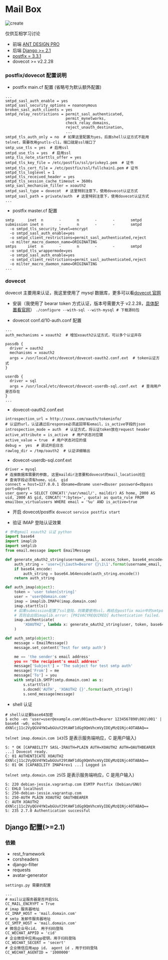 # Mail Box

![create](https://raw.githubusercontent.com/ccbang/simple-web-mail/master/backen/mailBox.png)

仅供互相学习讨论

- 前端 [ANT DESIGN PRO][1]
- 后端 [Django >= 2.1][2]
- [postfix = 3.3.1][3]
- dovecot >= v2.2.28

### postfix/dovecot 配置说明

- postfix main.cf 配置 (省略号为默认额外配置)

```config
...
smtpd_sasl_auth_enable = yes
smtpd_sasl_security_options = noanonymous
broken_sasl_auth_clients = yes
smtpd_relay_restrictions = permit_sasl_authenticated,
                           permit_mynetworks,
                           check_relay_domains,
                           reject_unauth_destination,
                           ...
smtpd_tls_auth_only = no  # 如果这里配置为yes，后面shell认证方式不能用telnet，需要改用gnutls-cli，端口就是ssl端口了
smtp_use_tls = yes  # 启用ssl
smtpd_use_tls = yes  # 启用ssl
smtp_tls_note_starttls_offer = yes
smtpd_tls_key_file = /etc/postfix/ssl/privkey1.pem  # 证书
smtpd_tls_cert_file = /etc/postfix/ssl/fullchain1.pem # 证书
smtpd_tls_loglevel = 1
smtpd_tls_received_header = yes
smtpd_tls_session_cache_timeout = 3600s
smtp_sasl_mechanism_filter = xoauth2
smtpd_sasl_type = dovecot  # 这里特别注意下，使用dovecot认证方式
smtpd_sasl_path = private/auth  # 这里特别注意下，使用dovecot认证方式
...
```

- postfix master.cf 配置

```config
smtp      inet  n       -       n       -       -       smtpd
submission inet n       -       n       -       -       smtpd
  -o smtpd_tls_security_level=encrypt
  -o smtpd_sasl_auth_enable=yes
  -o smtpd_client_restrictions=permit_sasl_authenticated,reject
  -o milter_macro_daemon_name=ORIGINATING
smtps     inet  n       -       n       -       -       smtpd
  -o smtpd_tls_wrappermode=yes
  -o smtpd_sasl_auth_enable=yes
  -o smtpd_client_restrictions=permit_sasl_authenticated,reject
  -o milter_macro_daemon_name=ORIGINATING
...
```

### dovecot

dovecot 主要用来认证，我这里使用了 mysql 数据库，更多可以看[dovecot 官网][4]

- 安装（我使用了 bearar token 方式认证，版本号需要大于 v2.2.28，[具体配置看官网][5]）
  `./configure --with-sql --with-mysql # 下载源码包`

- dovecot conf.d/10-auth.conf 配置

```config
...
auth_mechanisms = xoauth2  # 增加xoauth2认证方式，可以多个认证并存

passdb {
  driver = oauth2
  mechanisms = xoauth2
  args = /usr/local/etc/dovecot/dovecot-oauth2.conf.ext  # token认证方式
}

userdb {
  driver = sql
  args = /usr/local/etc/dovecot/dovecot-userdb-sql.conf.ext  # 查询用户是否存在
}
...
```

- dovecot-oauth2.conf.ext

```config
introspection_url = http://xxxx.com/oauth/tokeninfo/
# 认证的url，认证通过后response必须返回带有email，is_active字段的json
introspection_mode = auth  # 认证方式，将认证token放在request header
active_attribute = is_active  # 用户状态对应键
active_value = true  # 用户状态对应的值
debug =  yes  # 调试开启日志
rawlog_dir = /tmp/oauth2  # 认证详细输出
```

- dovecot-userdb-sql.conf.ext

```config
driver = mysql
# 连接数据库需要的参数, 这里maildir注意要和dovecot的mail_location对应
# 查询字段必须有home，uid， gid
connect = host=127.0.0.1 dbname=dbname user=dbuser password=dbpass port=dbport
user_query = SELECT CONCAT('/var/vmail/', maildir) AS home, 2000 AS uid, 2000 AS gid, CONCAT('*:bytes=', quota) as quota_rule FROM emailbox_virtualusers WHERE email = '%u' AND is_active=true
```

- 开启 dovecot/postfix
  `dovecot`
  `service postfix start`

- 验证 IMAP 登陆认证效果

```Python
# 参考gmail xoauth2 认证 python
import base64
import imaplib
import smtplib
from email.message import EmailMessage

def generate_oAuth2_string(username_email, access_token, base64_encode=True):
    auth_string = 'user={}\1auth=Bearer {}\1\1'.format(username_email, access_token)
    if base64_encode:
        auth_string = base64.b64encode(auth_string.encode())
    return auth_string

def auth_imap(object):
    token = 'user token[string]'
    user = 'user@domain.com'
    imap = imaplib.IMAP4(imap.domain.com)
    imap.starttls()
    # 如果submission配置了ssl登陆，则需要使用ssl，再结合postfix main中的smtpd_relay_restrictions
    # 否则会出现imaplib.error: [PRIVACYREQUIRED] Authentication failed.
    imap.authenticate(
        'XOAUTH2', lambda x: generate_oAuth2_string(user, token, base64_encode=False)
    )

def auth_smtp(object):
    message = EmailMessage()
    message.set_content('Test for smtp auth')

    me == 'the sender's email address'
    you == 'the recipient's email address'
    message['Subject'] = 'The subject for test smtp auth'
    message['From'] = me
    message['To'] = you
    with smtplib.SMTP(smtp.domain.com) as s:
        s.starttls()
        s.docmd('AUTH', 'XOAUTH2 {}'.format(auth_string))
        s.send_message(message)
```

- shell 认证

```Shell
# shell认证要base64加密
$ echo -en 'user=user@example.com\001auth=Bearer 1234567890\001\001' | base64 -w0; echo
dXNlcj11c2VyQGV4YW1wbGUuY29tAWF1dGg9QmVhcmVyIDEyMzQ1Njc4OTABAQ==
```

`telnet imap.domain.com 143`(S 是表示服务端响应，C 是用户输入)

```config
S: * OK [CAPABILITY SASL-IRAUTH=PLAIN AUTH=XOAUTH2 AUTH=OAUTHBEARER ...] Dovecot ready.
C: 01 AUTHENTICATE XOAUTH2 dXNlcj11c2VyQGV4YW1wbGUuY29tAWF1dGg9QmVhcmVyIDEyMzQ1Njc4OTABAQ==
S: 01 OK [CAPABILITY IMAP4rev1 ...] Logged in
```

`telnet smtp.domain.com 25`(S 是表示服务端响应，C 是用户输入)

```config
S: 220 debian-jessie.vagrantup.com ESMTP Postfix (Debian/GNU)
C: EHLO localhost
S: 250-debian-jessie.vagrantup.com
S: 250-AUTH PLAIN XOAUTH2 OAUTHBEARER
C: AUTH XOAUTH2 dXNlcj11c2VyQGV4YW1wbGUuY29tAWF1dGg9QmVhcmVyIDEyMzQ1Njc4OTABAQ==
S: 235 2.7.0 Authentication successful
```

## Django 配置(>=2.1)

### 依赖

- rest_framework
- corsheaders
- django-filter
- requests
- avatar-generator

`settings.py 需要的配置`

```config
...
# mail认证服务器是否开启SSL
CC_MAIL_ENCRYPT = True
# imap 服务器地址
CC_IMAP_HOST = 'mail.domain.com'
# smtp 发邮件服务器地址
CC_SMTP_HOST = 'mail.domain.com'
# 微信企业号cid， 用于扫码登陆
CC_WECHAT_APPID = 'cid'
# 企业微信中应用app密钥，用于扫码登陆
CC_WECHAT_SECERT = 'secert'
# 企业微信应用app id， agent id ，用于扫码登陆
CC_WECHAT_AGENTID = '1000000'
```

[1]: https://pro.ant.design/index-cn
[2]: https://www.djangoproject.com/
[3]: http://www.postfix.org/
[4]: https://wiki.dovecot.org
[5]: https://wiki.dovecot.org/PasswordDatabase/oauth2
